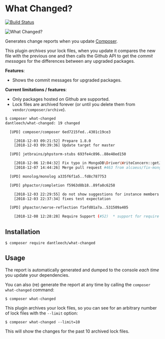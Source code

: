 What Changed?
=============

[![Build Status](https://travis-ci.org/dantleech/what-changed.svg?branch=master)](https://travis-ci.org/dantleech/what-changed)

![What Changed?](https://user-images.githubusercontent.com/530801/49700600-d3d10a00-fbd8-11e8-8235-cf3dbb026f32.png)

Generates change reports when you update [Composer](https://getcomposer.org).

This plugin _archives_ your lock files, when you update it compares the new file with the previous one and then
calls the Github API to get the _commit messages_ for the differences between any upgraded packages.

**Features**:

- Shows the commit messages for upgraded packages.

**Current limitations / features**:

- Only packages hosted on Github are supported.
- Lock files are archived forever (or until you delete them from `vendor/composer/archive`).

```bash
$ composer what-changed
dantleech/what-changed: 19 changed

  [UPD] composer/composer 6ed7215fed..4301c19ce3

    [2018-12-03 09:21:52] Prepare 1.8.0
    [2018-12-03 09:39:36] Update target for master

  [UPD] jetbrains/phpstorm-stubs 693fe4c896..88e48ed150

    [2018-12-06 12:04:32] Fix typo in MongoDB\Driver\WriteConcern::getJournal
    [2018-12-07 14:44:26] Merge pull request #463 from alcaeus/fix-mongodb-writeconcern-typo  Fix typo in MongoDB\Driver\WriteConcern::getJournal

  [UPD] monolog/monolog a335f6f1a5..fd8c787753

  [UPD] phpactor/completion f5963d8b18..89fa8c6258

    [2018-12-03 22:29:55] do not show suggestions for instance members on static calls and vice-versa
    [2018-12-03 22:37:34] fixes test expectation

  [UPD] phpactor/worse-reflection f1efd01a7a..531509a405

    [2018-12-08 12:28:28] Require Support (#52)  * support for require / include    * renamed require to include walker    * handle binary expressio...
```

Installation
------------

```
$ composer require dantleech/what-changed
```

Usage
-----

The report is automatically generated and dumped to the console _each time_ you update your dependencies.

You can also (re) generate the report at any time by calling the `composer what-changed` command:

```
$ composer what-changed
```

This plugin archives your lock files, so you can see for an arbitrary number of lock files with the `--limit` option:

```
$ composer what-changed --limit=10
```

This will show the changes for the past 10 archived lock files.
